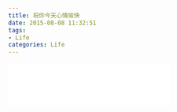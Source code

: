 ```yaml
---
title: 祝你今天心情愉快
date: 2015-08-08 11:32:51
tags: 
- Life
categories: Life
---
```

<iframe frameborder="no" border="0" marginwidth="0" marginheight="0" width=330 height=86 src="//music.163.com/outchain/player?type=2&id=28138588&auto=1&height=66"></iframe>